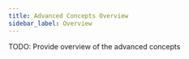 ```yaml
---
title: Advanced Concepts Overview
sidebar_label: Overview
---
```


TODO: Provide overview of the advanced concepts